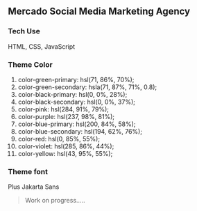 ## Mercado Social Media Marketing Agency

### Tech Use

HTML, CSS, JavaScript

###  Theme Color 

1. color-green-primary: hsl(71, 86%, 70%);
2. color-green-secondary: hsla(71, 87%, 71%, 0.8);
3. color-black-primary: hsl(0, 0%, 28%);
4. color-black-secondary: hsl(0, 0%, 37%);
5. color-pink: hsl(284, 91%, 79%);
6. color-purple: hsl(237, 98%, 81%);
7. color-blue-primary: hsl(200, 84%, 58%);
8. color-blue-secondary: hsl(194, 62%, 76%);
9. color-red: hsl(0, 85%, 55%);
10. color-violet: hsl(285, 86%, 44%);
11. color-yellow: hsl(43, 95%, 55%);  

### Theme font

Plus Jakarta Sans

> Work on progress.....

